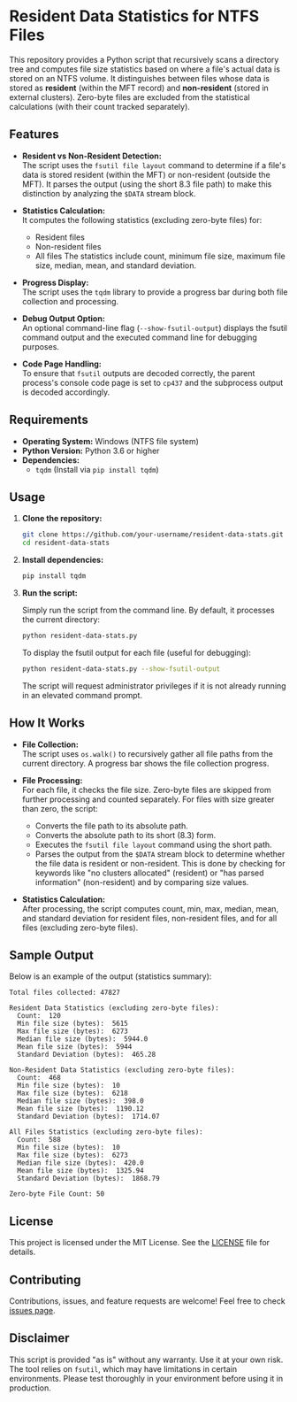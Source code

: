 
# Resident Data Statistics for NTFS Files

This repository provides a Python script that recursively scans a directory tree and computes file size statistics based on where a file's actual data is stored on an NTFS volume. It distinguishes between files whose data is stored as **resident** (within the MFT record) and **non-resident** (stored in external clusters). Zero-byte files are excluded from the statistical calculations (with their count tracked separately).

## Features

- **Resident vs Non-Resident Detection:**  
  The script uses the `fsutil file layout` command to determine if a file's data is stored resident (within the MFT) or non-resident (outside the MFT). It parses the output (using the short 8.3 file path) to make this distinction by analyzing the `$DATA` stream block.

- **Statistics Calculation:**  
  It computes the following statistics (excluding zero-byte files) for:
  - Resident files
  - Non-resident files
  - All files
  The statistics include count, minimum file size, maximum file size, median, mean, and standard deviation.

- **Progress Display:**  
  The script uses the `tqdm` library to provide a progress bar during both file collection and processing.

- **Debug Output Option:**  
  An optional command-line flag (`--show-fsutil-output`) displays the fsutil command output and the executed command line for debugging purposes.

- **Code Page Handling:**  
  To ensure that `fsutil` outputs are decoded correctly, the parent process's console code page is set to `cp437` and the subprocess output is decoded accordingly.

## Requirements

- **Operating System:** Windows (NTFS file system)
- **Python Version:** Python 3.6 or higher
- **Dependencies:**  
  - `tqdm` (Install via `pip install tqdm`)

## Usage

1. **Clone the repository:**

   ```bash
   git clone https://github.com/your-username/resident-data-stats.git
   cd resident-data-stats
   ```

2. **Install dependencies:**

   ```bash
   pip install tqdm
   ```

3. **Run the script:**

   Simply run the script from the command line. By default, it processes the current directory:

   ```bash
   python resident-data-stats.py
   ```

   To display the fsutil output for each file (useful for debugging):

   ```bash
   python resident-data-stats.py --show-fsutil-output
   ```

   The script will request administrator privileges if it is not already running in an elevated command prompt.

## How It Works

- **File Collection:**  
  The script uses `os.walk()` to recursively gather all file paths from the current directory. A progress bar shows the file collection progress.

- **File Processing:**  
  For each file, it checks the file size. Zero-byte files are skipped from further processing and counted separately. For files with size greater than zero, the script:
  - Converts the file path to its absolute path.
  - Converts the absolute path to its short (8.3) form.
  - Executes the `fsutil file layout` command using the short path.
  - Parses the output from the `$DATA` stream block to determine whether the file data is resident or non-resident. This is done by checking for keywords like "no clusters allocated" (resident) or "has parsed information" (non-resident) and by comparing size values.
  
- **Statistics Calculation:**  
  After processing, the script computes count, min, max, median, mean, and standard deviation for resident files, non-resident files, and for all files (excluding zero-byte files).

## Sample Output

Below is an example of the output (statistics summary):

```
Total files collected: 47827

Resident Data Statistics (excluding zero-byte files):
  Count:  120
  Min file size (bytes):  5615
  Max file size (bytes):  6273
  Median file size (bytes):  5944.0
  Mean file size (bytes):  5944
  Standard Deviation (bytes):  465.28

Non-Resident Data Statistics (excluding zero-byte files):
  Count:  468
  Min file size (bytes):  10
  Max file size (bytes):  6218
  Median file size (bytes):  398.0
  Mean file size (bytes):  1190.12
  Standard Deviation (bytes):  1714.07

All Files Statistics (excluding zero-byte files):
  Count:  588
  Min file size (bytes):  10
  Max file size (bytes):  6273
  Median file size (bytes):  420.0
  Mean file size (bytes):  1325.94
  Standard Deviation (bytes):  1868.79

Zero-byte File Count: 50
```

## License

This project is licensed under the MIT License. See the [LICENSE](LICENSE) file for details.

## Contributing

Contributions, issues, and feature requests are welcome! Feel free to check [issues page](https://github.com/your-username/resident-data-stats/issues).

## Disclaimer

This script is provided "as is" without any warranty. Use it at your own risk. The tool relies on `fsutil`, which may have limitations in certain environments. Please test thoroughly in your environment before using it in production.
